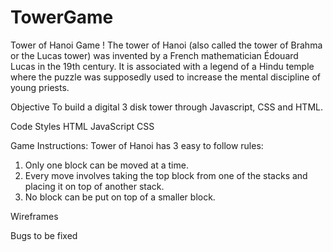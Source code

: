 # TowerGame
Tower of Hanoi Game !
The tower of Hanoi (also called the tower of Brahma or the Lucas tower) was invented by a French mathematician Édouard Lucas in the 19th century. 
It is associated with a legend of a Hindu temple where the puzzle was supposedly used to increase the mental discipline of young priests.

Objective
To build a digital 3 disk tower through Javascript, CSS and HTML.

Code Styles
HTML
JavaScript
CSS

Game Instructions: Tower of Hanoi has 3 easy to follow rules:

1. Only one block can be moved at a time.
2. Every move involves taking the top block from one of the stacks and placing it on top of another stack.
3. No block can be put on top of a smaller block.

Wireframes

Bugs to be fixed


